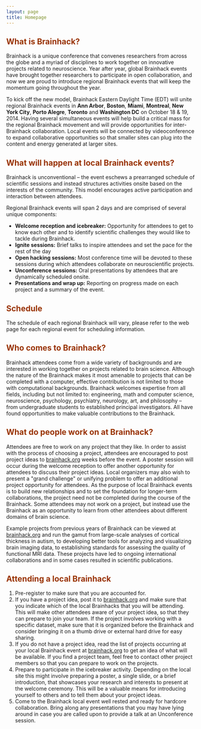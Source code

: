 ```yaml
---
layout: page
title: Homepage
---                         
```


<h2><span style="color: #993300">What is Brainhack?</span></h2>

<p>Brainhack is a unique conference that convenes researchers from across the globe and a myriad of disciplines to work together on innovative projects related to neuroscience. Year after year, global Brainhack events have brought together researchers to participate in open collaboration, and now we are proud to introduce regional Brainhack events that will keep the momentum going throughout the year.</p>

<p>To kick off the new model, Brainhack Eastern Daylight Time (EDT) will unite regional Brainhack events in <strong>Ann Arbor</strong>, <strong>Boston</strong>, <strong>Miami</strong>, <strong>Montreal</strong>, <strong>New York City</strong>, <strong>Porto Alegre</strong>, <strong>Toronto</strong> and <strong>Washington DC</strong> on October 18 &amp; 19, 2014. Having several simultaneous events will help build a critical mass for the regional Brainhack movement and will provide opportunities for inter-Brainhack collaboration. Local events will be connected by videoconference to expand collaborative opportunities so that smaller sites can plug into the content and energy generated at larger sites.</p>

<h2><span style="color: #993300">What will happen at local Brainhack events?</span></h2>
Brainhack is unconventional – the event eschews a prearranged schedule of scientific sessions and instead structures activities onsite based on the interests of the community. This model encourages active participation and interaction between attendees.

Regional Brainhack events will span 2 days and are comprised of several unique components:

- **Welcome reception and icebreaker:** Opportunity for attendees to get to know each other and to identify scientific challenges they would like to tackle during Brainhack.
- **Ignite sessions:** Brief talks to inspire attendees and set the pace for the rest of the day
- **Open hacking sessions:** Most conference time will be devoted to these sessions during which attendees collaborate on neuroscientific projects.
- **Unconference sessions:** Oral presentations by attendees that are dynamically scheduled onsite.
- **Presentations and wrap up:** Reporting on progress made on each project and a summary of the event.

<h2><span style="color: #993300">Schedule</span></h2>
The schedule of each regional Brainhack will vary, please refer to the web page for each regional event for scheduling information.

<h2><span style="color: #993300">Who comes to Brainhack?</span></h2>
Brainhack attendees come from a wide variety of backgrounds and are interested in working together on projects related to brain science. Although the nature of the Brainhack makes it most amenable to projects that can be completed with a computer, effective contribution is not limited to those with computational backgrounds. Brainhack welcomes expertise from all fields, including but not limited to: engineering, math and computer science, neuroscience, psychology, psychiatry, neurology, art, and philosophy – from undergraduate students to established principal investigators. All have found opportunities to make valuable contributions to the Brainhack.

<h2><span style="color: #993300"> What do people work on at Brainhack?</span></h2>
Attendees are free to work on any project that they like. In order to assist with the process of choosing a project, attendees are encouraged to post project ideas to <a title="brainhack.org" href="http://brainhack.org" target="_blank">brainhack.org</a> weeks before the event. A poster session will occur during the welcome reception to offer another opportunity for attendees to discuss their project ideas. Local organizers may also wish to present a "grand challenge" or unifying problem to offer an additional project opportunity for attendees. As the purpose of local Brainhack events is to build new relationships and to set the foundation for longer-term collaborations, the project need not be completed during the course of the Brainhack. Some attendees may not work on a project, but instead use the Brainhack as an opportunity to learn from other attendees about different domains of brain science.

Example projects from previous years of Brainhack can be viewed at <a title="brainhack.org" href="http://brainhack.org" target="_blank">brainhack.org</a> and run the gamut from large-scale analyses of cortical thickness in autism, to developing better tools for analyzing and visualizing brain imaging data, to establishing standards for assessing the quality of functional MRI data. These projects have led to ongoing international collaborations and in some cases resulted in scientific publications.

<h2><span style="color: #993300">Attending a local Brainhack</span></h2>

1. Pre-register to make sure that you are accounted for.
2. If you have a project idea, post it to <a title="brainhack.org" href="http://brainhack.org" target="_blank">brainhack.org</a> and make sure that you indicate which of the local Brainhacks that you will be attending. This will make other attendees aware of your project idea, so that they can prepare to join your team. If the project involves working with a specific dataset, make sure that it is organized before the Brainhack and consider bringing it on a thumb drive or external hard drive for easy sharing.
3. If you do not have a project idea, read the list of projects occurring at your local Brainhack event at <a title="brainhack.org" href="http://brainhack.org" target="_blank">brainhack.org</a> to get an idea of what will be available. If you find a project team, feel free to contact other project members so that you can prepare to work on the projects.
4. Prepare to participate in the icebreaker activity. Depending on the local site this might involve preparing a poster, a single slide, or a brief introduction, that showcases your research and interests to present at the welcome ceremony. This will be a valuable means for introducing yourself to others and to tell them about your project ideas.
5. Come to the Brainhack local event well rested and ready for hardcore collaboration. Bring along any presentations that you may have lying around in case you are called upon to provide a talk at an Unconference session.
